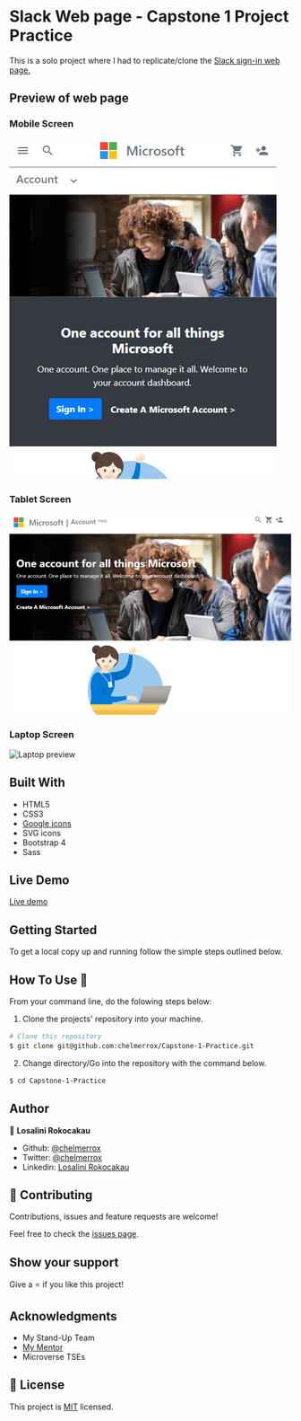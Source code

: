 # Slack Web page - Capstone 1 Project Practice

This is a solo project where I had to replicate/clone the <a href="https://slack.com/ssb/signin">Slack sign-in web page.</a>

## Preview of web page

### Mobile Screen

![Mobile preview](images/mobile_preview.PNG)

### Tablet Screen

![Tablet preview](images/tablet_preview.PNG)

### Laptop Screen

![Laptop preview](images/laptop_preview.PNG)

## Built With

- HTML5
- CSS3
- <a href="https://materializecss.com/icons.html">Google icons</a>
- SVG icons
- Bootstrap 4
- Sass

## Live Demo

<a href="https://raw.githack.com/chelmerrox/Capstone-1-Practice/project-draft/index.html">Live demo</a>

## Getting Started

To get a local copy up and running follow the simple steps outlined below.

## How To Use 🔧

From your command line, do the folowing steps below:
​
1. Clone the projects' repository into your machine.

```bash
# Clone this repository
$ git clone git@github.com:chelmerrox/Capstone-1-Practice.git

```
2. Change directory/Go into the repository with the command below.

```bash
$ cd Capstone-1-Practice

```

## Author

👤 **Losalini Rokocakau**
​
- Github: [@chelmerrox](https://github.com/chelmerrox)
- Twitter: [@chelmerrox](https://twitter.com/chelmerrox)
- Linkedin: [Losalini Rokocakau](https://www.linkedin.com/in/losalini-rokocakau)

## 🤝 Contributing

  Contributions, issues and feature requests are welcome!

  Feel free to check the [issues page](https://github.com/chelmerrox/Capstone-1-Practice/issues).

## Show your support

Give a ⭐️ if you like this project!

## Acknowledgments

- My Stand-Up Team
- <a href="https://github.com/BrittanyBlake">My Mentor</a>
- Microverse TSEs

## 📝 License

This project is [MIT](LICENSE.txt) licensed.